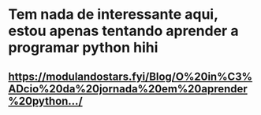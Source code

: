 # Tem nada de interessante aqui, estou apenas tentando aprender a programar python hihi

## https://modulandostars.fyi/Blog/O%20in%C3%ADcio%20da%20jornada%20em%20aprender%20python.../

